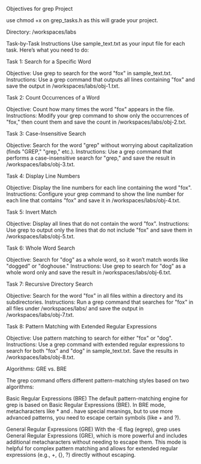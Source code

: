 Objectives for grep Project


use chmod +x on grep_tasks.h as this will grade your project.


Directory: /workspaces/labs


Task-by-Task Instructions
Use sample_text.txt as your input file for each task. Here’s what you need to do:

Task 1: Search for a Specific Word

Objective: Use grep to search for the word "fox" in sample_text.txt.
Instructions: Use a grep command that outputs all lines containing "fox" and save the output in /workspaces/labs/obj-1.txt.


Task 2: Count Occurrences of a Word

Objective: Count how many times the word "fox" appears in the file.
Instructions: Modify your grep command to show only the occurrences of "fox," then count them and save the count in /workspaces/labs/obj-2.txt.


Task 3: Case-Insensitive Search

Objective: Search for the word "grep" without worrying about capitalization (finds "GREP," "grep," etc.).
Instructions: Use a grep command that performs a case-insensitive search for "grep," and save the result in /workspaces/labs/obj-3.txt.


Task 4: Display Line Numbers

Objective: Display the line numbers for each line containing the word "fox".
Instructions: Configure your grep command to show the line number for each line that contains "fox" and save it in /workspaces/labs/obj-4.txt.


Task 5: Invert Match

Objective: Display all lines that do not contain the word "fox".
Instructions: Use grep to output only the lines that do not include "fox" and save them in /workspaces/labs/obj-5.txt.


Task 6: Whole Word Search

Objective: Search for "dog" as a whole word, so it won’t match words like "dogged" or "doghouse."
Instructions: Use grep to search for "dog" as a whole word only and save the result in /workspaces/labs/obj-6.txt.


Task 7: Recursive Directory Search

Objective: Search for the word "fox" in all files within a directory and its subdirectories.
Instructions: Run a grep command that searches for "fox" in all files under /workspaces/labs/ and save the output in /workspaces/labs/obj-7.txt.


Task 8: Pattern Matching with Extended Regular Expressions

Objective: Use pattern matching to search for either "fox" or "dog".
Instructions: Use a grep command with extended regular expressions to search for both "fox" and "dog" in sample_text.txt. Save the results in /workspaces/labs/obj-8.txt.










Algorithms: GRE vs. BRE

The grep command offers different pattern-matching styles based on two algorithms:

Basic Regular Expressions (BRE)
The default pattern-matching engine for grep is based on Basic Regular Expressions (BRE). In BRE mode, metacharacters like * and . have special meanings, but to use more advanced patterns, you need to escape certain symbols (like + and ?).

General Regular Expressions (GRE)
With the -E flag (egrep), grep uses General Regular Expressions (GRE), which is more powerful and includes additional metacharacters without needing to escape them. This mode is helpful for complex pattern matching and allows for extended regular expressions (e.g., +, {}, ?) directly without escaping.
